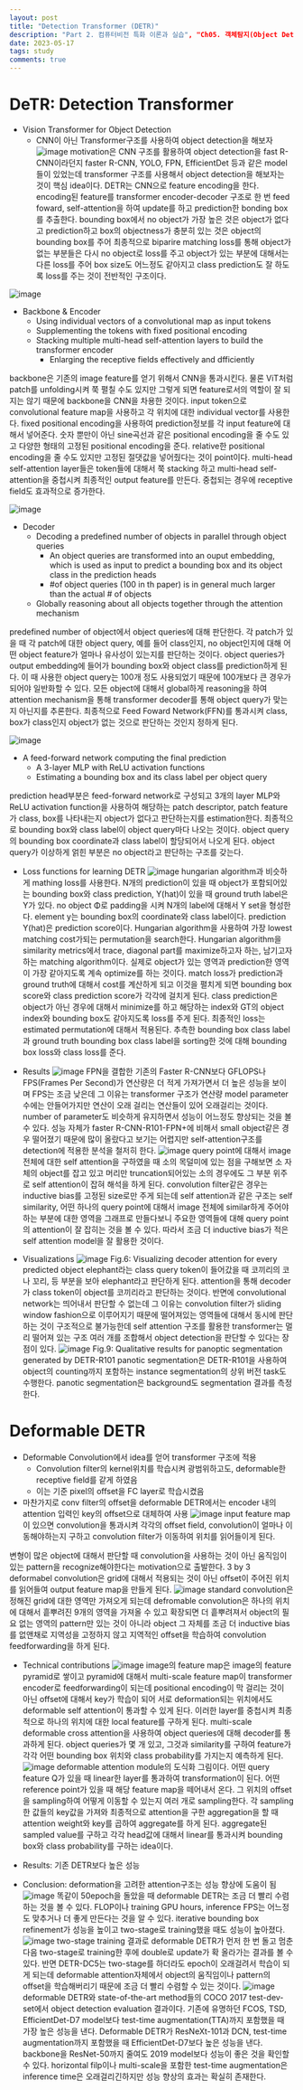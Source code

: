 ```yaml
---
layout: post
title: "Detection Transformer (DETR)"
description: "Part 2. 컴퓨터비전 특화 이론과 실습", "Ch05. 객체탐지(Object Detection)와 분할(Segmentation)", "Object Detection - Object Detection by CNN"
date: 2023-05-17
tags: study
comments: true
---
```

# DeTR: Detection Transformer

 * Vision Transformer for Object Detection
    - CNN이 아닌 Transformer구조를 사용하여 object detection을 해보자
 ![image](https://github.com/leexera/leexera.github.io/assets/122149118/62256399-36dd-47db-bd03-39c196ec57e2)
 motivation은 CNN 구조를 활용하여 object detection을 fast R-CNN이라던지 faster R-CNN, YOLO, FPN, EfficientDet 등과 같은 model들이 있었는데 transformer 구조를 사용해서 object detection을 해보자는 것이 핵심 idea이다.
 DETR는 CNN으로 feature encoding을 한다.
 encoding된 feature를 transformer encoder-decoder 구조로 한 번 feed foward, self-attention을 하여 update를 하고 prediction한 bonding box를 추출한다.
 bounding box에서 no object가 가장 높은 것은 object가 없다고 prediction하고 box의 objectness가 충분히 있는 것은 object의 bounding box를 주어 최종적으로 biparire matching loss를 통해 object가 없는 부분들은 다시 no object로 loss를 주고 object가 있는 부분에 대해서는 다른 loss를 주어 box size도 어느정도 같아지고 class prediction도 잘 하도록 loss를 주는 것이 전반적인 구조이다.

 ![image](https://github.com/leexera/leexera.github.io/assets/122149118/bbdfb278-7024-41d6-8dea-87eeba0df056)
 * Backbone & Encoder
    - Using individual vectors of a convolutional map as input tokens
    - Supplementing the tokens with fixed positional encoding
    - Stacking multiple multi-head self-attention layers to build the transformer encoder
       * Enlarging the receptive fields effectively and dfficiently

 backbone은 기존의 image feature를 얻기 위해서 CNN을 통과시킨다.
 물론 ViT처럼 patch를 unfolding시켜 쭉 펼칠 수도 있지만 그렇게 되면 feature로서의 역할이 잘 되지는 않기 때문에 backbone을 CNN을 차용한 것이다.
 input token으로 convolutional feature map을 사용하고 각 위치에 대한 individual vector를 사용한다.
 fixed positional encoding을 사용하여 prediction정보를 각 input feature에 대해서 넣어준다.
 숫자 뿐만이 아닌 sine곡선과 같은 positional encoding을 줄 수도 있고 다양한 형태의 고정된 positional encoding을 준다.
 relative한 positional encoding을 줄 수도 있지만 고정된 절댓값을 넣어줬다는 것이 point이다.
 multi-head self-attention layer들은 token들에 대해서 쭉 stacking 하고 multi-head self-attention을 중첩시켜 최종적인 output feature를 만든다.
 중첩되는 경우에 receptive field도 효과적으로 증가한다.

 ![image](https://github.com/leexera/leexera.github.io/assets/122149118/1322941d-c522-4a46-bb42-8502cdacb0d1)
 * Decoder
    - Decoding a predefined number of objects in parallel through object queries
       * An object queries are transformed into an ouput embedding, which is used as input to predict a bounding box and its object class in the prediction heads
       * #of object queries (100 in th paper) is in general much larger than the actual # of objects
    - Globally reasoning about all objects together through the attention mechanism

 predefined number of object에서 object queries에 대해 판단한다.
 각 patch가 있을 때 각 patch에 대한 object query, 예를 들어 class인지, no object인지에 대해 어떤 object feature가 얼마나 유사성이 있는지를 판단하는 것이다.
 object queries가 output embedding에 들어가 bounding box와 object class를 prediction하게 된다.
 이 때 사용한 object query는 100개 정도 사용되었기 때문에 100개보다 큰 경우가 되어야 일반화할 수 있다.
 모든 object에 대해서 global하게 reasoning을 하여 attention mechanism을 통해 transformer decoder를 통해 object query가 맞는지 아닌지를 추론한다.
 최종적으로 Feed Foward Network(FFN)를 통과시켜 class, box가 class인지 object가 없는 것으로 판단하는 것인지 정하게 된다.

 ![image](https://github.com/leexera/leexera.github.io/assets/122149118/6a652491-3d4a-49f9-b924-702c78dd49a3)
 * A feed-forward network computing the final prediction
    - A 3-layer MLP with ReLU activation functions
    - Estimating a bounding box and its class label per object query
 
 prediction head부분은 feed-forward network로 구성되고 3개의 layer MLP와 ReLU activation function을 사용하여 해당하는 patch descriptor, patch feature가 class, box를 나타내는지 object가 없다고 판단하는지를 estimation한다.
 최종적으로 bounding box와 class label이 object query마다 나오는 것이다.
 object query의 bounding box coordinate과 class label이 할당되어서 나오게 된다.
 object query가 이상하게 얽힌 부분은 no object라고 판단하는 구조를 갖는다.

 * Loss functions for learning DETR
 ![image](https://github.com/leexera/leexera.github.io/assets/122149118/a681f672-8186-48ed-a796-2cfa0126e08e)
 hungarian algorithm과 비슷하게 mathing loss를 사용한다.
 N개의 prediction이 있을 때 object가 포함되어있는 bounding box와 class prediction, Y(hat)이 있을 때 ground truth label은 Y가 있다.
 no object Φ로 padding을 시켜 N개의 label에 대해서 Y set을 형성한다.
 element y는 bounding box의 coordinate와 class label이다.
 prediction Y(hat)은 prediction score이다.
 Hungarian algorithm을 사용하여 가장 lowest matching cost가되는 permutation을 search한다.
 Hungarian algorithm을 similarity metrics에서 trace, diagonal part를 maximize하고자 하는, 남기고자 하는 matching algorithm이다.
 실제로 object가 있는 영역과 prediction한 영역이 가장 같아지도록 계속 optimize를 하는 것이다.
 match loss가 prediction과 ground truth에 대해서 cost를 계산하게 되고 이것을 펼치게 되면 bounding box score와 class prediction score가 각각에 걸치게 된다.
 class prediction은 object가 아닌 경우에 대해서 minimize를 하고 해당하는 index와 GT의 object index와 bounding box도 같아지도록 loss를 주게 된다.
 최종적인 loss는 estimated permutation에 대해서 적용된다.
 추측한 bounding box class label과 ground truth bounding box class label을 sorting한 것에 대해 bounding box loss와 class loss를 준다.

 * Results
 ![image](https://github.com/leexera/leexera.github.io/assets/122149118/53f5b3f2-5f3c-4a48-81fd-c4844f873264)
 FPN을 결합한 기존의 Faster R-CNN보다 GFLOPS나 FPS(Frames Per Second)가 연산량은 더 적게 가져가면서 더 높은 성능을 보이며 FPS는 조금 낮은데 그 이유는 transformer 구조가 연산량 model parameter 수에는 안들어가지만 연산이 오래 걸리는 연산들이 있어 오래걸리는 것이다.
 number of parameter도 비슷하게 유지하면서 성능이 어느정도 향상되는 것을 볼 수 있다.
 성능 자체가 faster R-CNN-R101-FPN+에 비해서 small object같은 경우 떨어졌기 때문에 많이 올랐다고 보기는 어렵지만 self-attention구조를 detection에 적용한 분석을 철저히 한다.
 ![image](https://github.com/leexera/leexera.github.io/assets/122149118/d91d155f-06cb-40f7-ac43-68dcea29c4a7)
 query point에 대해서 image 전체에 대한 self attention을 구하였을 때 소의 목덜미에 있는 점을 구해보면 소 자체의 object를 잡고 있고 머리만 truncation되어있는 소의 경우에도 그 부분 위주로 self attention이 잡혀 해석을 하게 된다.
 convolution filter같은 경우는 inductive bias를 고정된 size로만 주게 되는데 self attention과 같은 구조는 self similarity, 어떤 하나의 query point에 대해서 image 전체에 similar하게 주어야하는 부분에 대한 영역을 그래프로 만들다보니 주요한 영역들에 대해 query point의 attention이 잘 잡히는 것을 볼 수 있다.
 따라서 조금 더 inductive bias가 적은 self attention model을 잘 활용한 것이다.

 * Visualizations
 ![image](https://github.com/leexera/leexera.github.io/assets/122149118/2ed5c5da-f0a2-4421-880b-cee3c423a1ca)
 Fig.6: Visualizing decoder attention for every predicted object
 elephant라는 class query token이 들어갔을 때 코끼리의 코나 꼬리, 등 부분을 보아 elephant라고 판단하게 된다.
 attention을 통해 decoder가 class token이 object를 코끼리라고 판단하는 것이다.
 반면에 convolutional network는 띄어내서 판단할 수 없는데 그 이유는 convolution filter가 sliding window fashion으로 이루어지기 때문에 떨어져있는 영역들에 대해서 동시에 판단하는 것이 구조적으로 불가능한데 self attention 구조를 활용한 transformer는 멀리 떨어져 있는 구조 여러 개를 조합해서 object detection을 판단할 수 있다는 장점이 있다.
 ![image](https://github.com/leexera/leexera.github.io/assets/122149118/524e5953-e335-4cf2-a5e8-da23b19bd08c)
 Fig.9: Qualitative results for panoptic segmentation generated by DETR-R101
 panotic segmentation은 DETR-R101을 사용하여 object의 counting까지 포함하는 instance segmentation의 상위 버전 task도 수행한다.
 panotic segmentation은 background도 segmentation 결과를 측정한다.

# Deformable DETR

 * Deformable Convolution에서 idea를 얻어 transformer 구조에 적용
    - Convolution filter의 kernel위치를 학습시켜 광범위하고도, deformable한 receptive field를 같게 하였음
    - 이는 기준 pixel의 offset을 FC layer로 학습시켰음
 * 마찬가지로 conv filter의 offset을 deformable DETR에서는 encoder 내의 attention 입력인 key의 offset으로 대체하여 사용
 ![image](https://github.com/leexera/leexera.github.io/assets/122149118/5cfd17db-e303-424c-a2c5-7de37ae6c368)
 input feature map이 있으면 convolution을 통과시켜 각각의 offset field, convolution이 얼마나 이동해야하는지 구하고 convolution filter가 이동하여 위치를 읽어들이게 된다.

 변형이 많은 object에 대해서 판단할 때 convolution을 사용하는 것이 아닌 움직임이 있는 pattern을 recognize해야한다는 motivation으로 출발한다.
 3 by 3 deformabel convolution은 grid에 대해서 적용되는 것이 아닌 offset이 주어진 위치를 읽어들여 output feature map을 만들게 된다.
 ![image](https://github.com/leexera/leexera.github.io/assets/122149118/509be7b7-df00-4d0c-9e78-450f65ac5eeb)
 standard convolution은 정해진 grid에 대한 영역만 가져오게 되는데 defromable convolution은 하나의 위치에 대해서 흩뿌려진 9개의 영역을 가져올 수 있고 확장되면 더 흩뿌려져서 object의 필요 없는 영역의 pattern만 있는 것이 아니라 object 그 자체를 조금 더 inductive bias를 없앤채로 지역성을 고정하지 않고 지역적인 offset을 학습하여 convolution feedforwarding을 하게 된다.

 * Technical contributions
 ![image](https://github.com/leexera/leexera.github.io/assets/122149118/73d5b791-42f1-4658-a3ac-177cef10c349)
 image의 feature map은 image의 feature pyramid로 쌓이고 pyramid에 대해서 multi-scale feature map이 transformer encoder로 feedforwarding이 되는데 positional encoding이 막 걸리는 것이 아닌 offset에 대해서 key가 학습이 되어 서로 deformation되는 위치에서도 deformable self attention이 통과할 수 있게 된다.
 이러한 layer를 중첩시켜 최종적으로 하나의 위치에 대한 local feature를 구하게 된다.
 multi-scale deformable cross attention을 사용하여 object queries에 대해 decoder를 통과하게 된다.
 object queries가 몇 개 있고, 그것과 similarity를 구하여 feature가 각각 어떤 bounding box 위치와 class probability를 가지는지 예측하게 된다.
 ![image](https://github.com/leexera/leexera.github.io/assets/122149118/98f74b4c-39c3-49ed-8110-30620c62b719)
 deformable attention module의 도식화 그림이다.
 어떤 query feature Q가 있을 때 linear한 layer를 통과하여 transformation이 된다.
 어떤 reference point가 있을 때 해당 feature map을 떼어내서 온다.
 그 위치의 offset을 sampling하여 어떻게 이동할 수 있는지 여러 개로 sampling한다.
 각 sampling한 값들의 key값을 가져와 최종적으로 attention을 구한 aggregation을 할 때 attention weight와 key를 곱하여 aggregate를 하게 된다.
 aggregate된 sampled value를 구하고 각각 head값에 대해서 linear를 통과시켜 bounding box와 class probability를 구하는 idea이다.

 * Results: 기존 DETR보다 높은 성능
 * Conclusion: deformation을 고려한 attention구조는 성능 향상에 도움이 됨
 ![image](https://github.com/leexera/leexera.github.io/assets/122149118/01614e81-4ecb-46fc-b16f-d9f3f88d767a)
 똑같이 50epoch을 돌았을 때 deformable DETR는 조금 더 빨리 수렴하는 것을 볼 수 있다.
 FLOP이나 training GPU hours, inference FPS는 어느정도 맞추거나 더 좋게 만든다는 것을 알 수 있다.
 iterative bounding box refinement가 성능을 높이고 two-stage로 training했을 때도 성능이 높아졌다.
 ![image](https://github.com/leexera/leexera.github.io/assets/122149118/0dd27a64-89cb-4b97-957e-9b5e5ff99bca)
 two-stage training 결과로 deformable DETR가 먼저 한 번 돌고 멈춘다음 two-stage로 training한 후에 double로 update가 확 올라가는 결과를 볼 수 있다.
 반면 DETR-DC5는 two-stage를 하더라도 epoch이 오래걸려서 학습이 되게 되는데 deformable attention자체에서 object의 움직임이나 pattern의 offset을 학습해버리기 때문에 조금 더 빨리 수렴할 수 있는 것이다.
 ![image](https://github.com/leexera/leexera.github.io/assets/122149118/a4045550-bfe6-467f-babb-e1b67571e549)
 deformable DETR와 state-of-the-art method들의 COCO 2017 test-dev-set에서 object detection evaluation 결과이다.
 기존에 유명하던 FCOS, TSD, EfficientDet-D7 model보다 test-time augmentation(TTA)까지 포함했을 때 가장 높은 성능을 낸다.
 Deformable DETR가 ResNeXt-101과 DCN, test-time augmentation까지 포함했을 때 EfficientDet-D7보다 높은 성능을 낸다.
 backbone을 ResNet-50까지 줄여도 2019 model보다 성능이 좋은 것을 확인할 수 있다.
 horizontal filp이나 multi-scale을 포함한 test-time augmentation은 inference time은 오래걸리긴하지만 성능 향상의 효과는 확실히 존재한다. 




